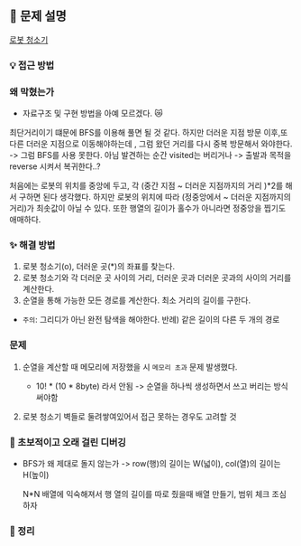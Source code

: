 ## 📌 문제 설명

[로봇 청소기](https://www.acmicpc.net/problem/4991)

### 💡 접근 방법

### 왜 막혔는가

- 자료구조 및 구현 방법을 아예 모르겠다. 😿

최단거리이기 떄문에 BFS를 이용해 풀면 될 것 같다.
하지만 더러운 지점 방문 이후,또 다른 더러운 지점으로 이동해야하는데 , 그럼 왔던 거리를 다시 중복 방문해서 와야한다.
-> 그럼 BFS를 사용 못한다. 아님 발견하는 순간 visited는 버리거나
-> 출발과 목적을 reverse 시켜서 복귀한다..?

처음에는 로봇의 위치를 중앙에 두고, 각 (중간 지점 ~ 더러운 지점까지의 거리 )\*2를 해서 구하면 된다 생각했다.
하지만 로봇의 위치에 따라 (정중앙에서 ~ 더러운 지점까지의 거리)가 최솟값이 아닐 수 있다. 또한 행열의 길이가 홀수가 아니라면 정중앙을 찝기도 애매하다.

### ✨ 해결 방법

1. 로봇 청소기(o), 더러운 곳(\*)의 좌표를 찾는다.
2. 로봇 청소기와 각 더러운 곳 사이의 거리, 더러운 곳과 더러운 곳과의 사이의 거리를 계산한다.
3. 순열을 통해 가능한 모든 경로를 계산한다. 최소 거리의 길이를 구한다.

- `주의`: 그리디가 아닌 완전 탐색을 해야한다. 반례) 같은 길이의 다른 두 개의 경로

### 문제

1. 순열을 계산할 때 메모리에 저장했을 시 `메모리 초과` 문제 발생했다.

   - 10! \* (10 \* 8byte) 라서 안됨
     -> 순열을 하나씩 생성하면서 쓰고 버리는 방식 써야함

2. 로봇 청소기 벽들로 둘려쌓여있어서 접근 못하는 경우도 고려할 것

### 🚨 초보적이고 오래 걸린 디버깅

- BFS가 왜 제대로 돌지 않는가
  -> row(행)의 길이는 W(넓이), col(열)의 길이는 H(높이)

  N\*N 배열에 익숙해져서 행 열의 길이를 따로 줬을때 배열 만들기, 범위 체크 조심하자

### 📌 정리
